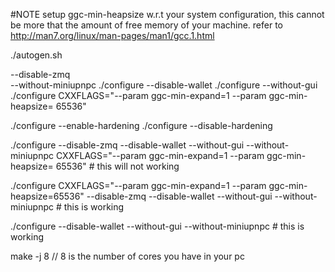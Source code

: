 #NOTE setup ggc-min-heapsize w.r.t your system configuration, this cannot be more that the amount of free memory of your machine. refer to http://man7.org/linux/man-pages/man1/gcc.1.html


./autogen.sh


--disable-zmq  
--without-miniupnpc
./configure --disable-wallet
./configure --without-gui
./configure CXXFLAGS="--param ggc-min-expand=1 --param ggc-min-heapsize= 65536"

./configure --enable-hardening
./configure --disable-hardening


./configure --disable-zmq --disable-wallet --without-gui --without-miniupnpc CXXFLAGS="--param ggc-min-expand=1 --param ggc-min-heapsize= 65536" # this will not working

./configure CXXFLAGS="--param ggc-min-expand=1 --param ggc-min-heapsize=65536" --disable-zmq --disable-wallet --without-gui --without-miniupnpc  # this is working


./configure --disable-wallet --without-gui --without-miniupnpc # this is working 

    
make -j 8 // 8 is the number of cores you have in your pc 



